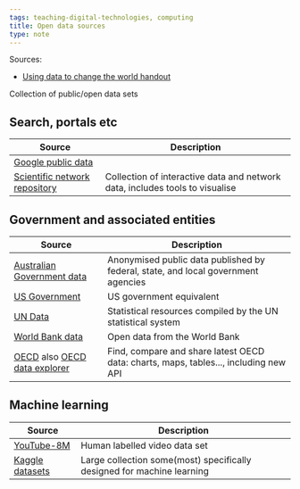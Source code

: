 ```yaml
---
tags: teaching-digital-technologies, computing
title: Open data sources
type: note
---
```

Sources:

- [Using data to change the world handout](https://www.digitaltechnologieshub.edu.au/media/4ytj0qjf/using-data-to-change-the-world_public-and-open-data-sets.pdf)

Collection of public/open data sets


## Search, portals etc

| Source | Description |
| --- | --- |
| [Google public data](https://www.google.com/publicdata/directory) | |
| [Scientific network repository](https://networkrepository.com/) | Collection of interactive data and network data, includes tools to visualise |

## Government and associated entities

| Source | Description |
| --- | --- |
| [Australian Government data](http://data.gov.au/) | Anonymised public data published by federal, state, and local government agencies |
| [US Government](https://www.data.gov) | US government equivalent
| [UN Data](https://data.un.org/) | Statistical resources compiled by the UN statistical system | 
| [World Bank data](https://data.worldbank.org/) | Open data from the World Bank |
| [OECD](https://data.oecd.org/) also [OECD data explorer](https://data.oecd.org/) | Find, compare and share latest OECD data: charts, maps, tables..., including new API |


## Machine learning

| Source | Description |
| --- | --- |
| [YouTube-8M](https://research.google.com/youtube8m/index.html) | Human labelled video data set |
| [Kaggle datasets](https://www.kaggle.com/datasets) | Large collection some(most) specifically designed for machine learning |